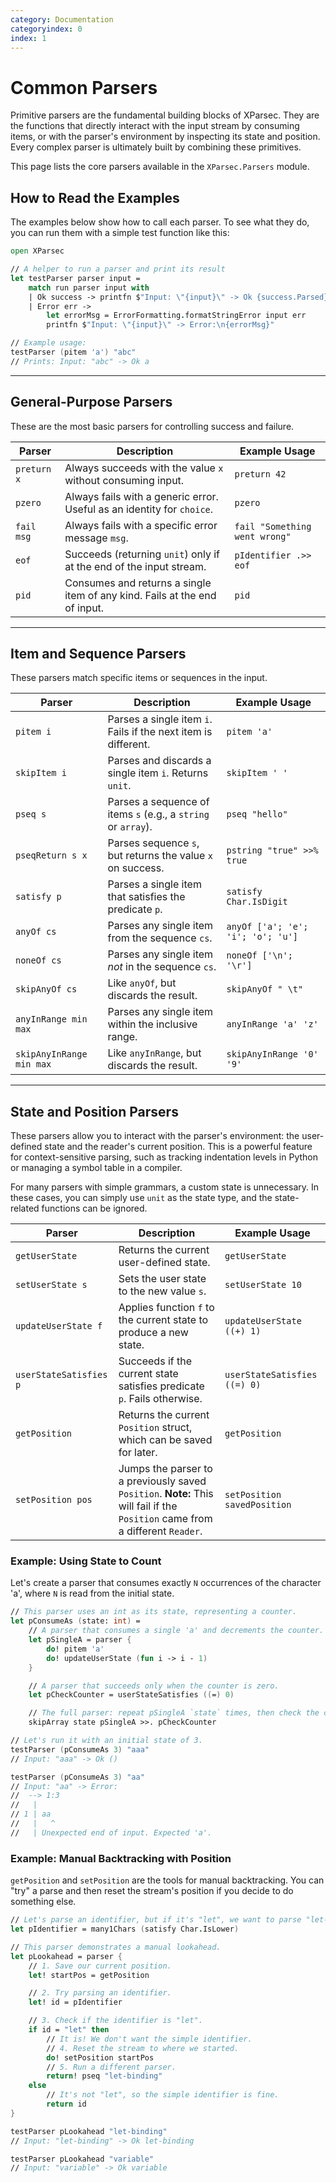 ```yaml
---
category: Documentation
categoryindex: 0
index: 1
---
```


# Common Parsers

Primitive parsers are the fundamental building blocks of XParsec. They are the functions that directly interact with the input stream by consuming items, or with the parser's environment by inspecting its state and position. Every complex parser is ultimately built by combining these primitives.

This page lists the core parsers available in the `XParsec.Parsers` module.

## How to Read the Examples

The examples below show how to call each parser. To see what they do, you can run them with a simple test function like this:

```fsharp
open XParsec

// A helper to run a parser and print its result
let testParser parser input =
    match run parser input with
    | Ok success -> printfn $"Input: \"{input}\" -> Ok {success.Parsed}"
    | Error err ->
        let errorMsg = ErrorFormatting.formatStringError input err
        printfn $"Input: \"{input}\" -> Error:\n{errorMsg}"

// Example usage:
testParser (pitem 'a') "abc"
// Prints: Input: "abc" -> Ok a
```

---

## General-Purpose Parsers

These are the most basic parsers for controlling success and failure.

| Parser | Description | Example Usage |
|---|---|---|
| `preturn x` | Always succeeds with the value `x` without consuming input. | `preturn 42` |
| `pzero` | Always fails with a generic error. Useful as an identity for `choice`. | `pzero` |
| `fail msg`| Always fails with a specific error message `msg`. | `fail "Something went wrong"` |
| `eof` | Succeeds (returning `unit`) only if at the end of the input stream. | `pIdentifier .>> eof` |
| `pid` | Consumes and returns a single item of any kind. Fails at the end of input. | `pid` |

---

## Item and Sequence Parsers

These parsers match specific items or sequences in the input.

| Parser | Description | Example Usage |
|---|---|---|
| `pitem i` | Parses a single item `i`. Fails if the next item is different. | `pitem 'a'` |
| `skipItem i` | Parses and discards a single item `i`. Returns `unit`. | `skipItem ' '` |
| `pseq s` | Parses a sequence of items `s` (e.g., a `string` or `array`). | `pseq "hello"` |
| `pseqReturn s x` | Parses sequence `s`, but returns the value `x` on success. | `pstring "true" >>% true` |
| `satisfy p`| Parses a single item that satisfies the predicate `p`. | `satisfy Char.IsDigit`|
| `anyOf cs`| Parses any single item from the sequence `cs`. | `anyOf ['a'; 'e'; 'i'; 'o'; 'u']`|
| `noneOf cs` | Parses any single item *not* in the sequence `cs`. | `noneOf ['\n'; '\r']`|
| `skipAnyOf cs`| Like `anyOf`, but discards the result. | `skipAnyOf " \t"` |
| `anyInRange min max`| Parses any single item within the inclusive range. | `anyInRange 'a' 'z'` |
| `skipAnyInRange min max`| Like `anyInRange`, but discards the result. | `skipAnyInRange '0' '9'`|

---

## State and Position Parsers

These parsers allow you to interact with the parser's environment: the user-defined state and the reader's current position. This is a powerful feature for context-sensitive parsing, such as tracking indentation levels in Python or managing a symbol table in a compiler.

For many parsers with simple grammars, a custom state is unnecessary. In these cases, you can simply use `unit` as the state type, and the state-related functions can be ignored.

| Parser | Description | Example Usage |
|---|---|---|
| `getUserState` | Returns the current user-defined state. | `getUserState` |
| `setUserState s` | Sets the user state to the new value `s`. | `setUserState 10` |
| `updateUserState f` | Applies function `f` to the current state to produce a new state. | `updateUserState ((+) 1)` |
| `userStateSatisfies p`| Succeeds if the current state satisfies predicate `p`. Fails otherwise. | `userStateSatisfies ((=) 0)` |
| `getPosition` | Returns the current `Position` struct, which can be saved for later. | `getPosition` |
| `setPosition pos` | Jumps the parser to a previously saved `Position`. **Note:** This will fail if the `Position` came from a different `Reader`. | `setPosition savedPosition` |

### Example: Using State to Count

Let's create a parser that consumes exactly `N` occurrences of the character 'a', where `N` is read from the initial state.

```fsharp
// This parser uses an int as its state, representing a counter.
let pConsumeAs (state: int) =
    // A parser that consumes a single 'a' and decrements the counter.
    let pSingleA = parser {
        do! pitem 'a'
        do! updateUserState (fun i -> i - 1)
    }

    // A parser that succeeds only when the counter is zero.
    let pCheckCounter = userStateSatisfies ((=) 0)

    // The full parser: repeat pSingleA `state` times, then check the counter.
    skipArray state pSingleA >>. pCheckCounter

// Let's run it with an initial state of 3.
testParser (pConsumeAs 3) "aaa"
// Input: "aaa" -> Ok ()

testParser (pConsumeAs 3) "aa"
// Input: "aa" -> Error:
//  --> 1:3
//   |
// 1 | aa
//   |   ^
//   | Unexpected end of input. Expected 'a'.
```

### Example: Manual Backtracking with Position

`getPosition` and `setPosition` are the tools for manual backtracking. You can "try" a parse and then reset the stream's position if you decide to do something else.

```fsharp
// Let's parse an identifier, but if it's "let", we want to parse "let-binding" instead.
let pIdentifier = many1Chars (satisfy Char.IsLower)

// This parser demonstrates a manual lookahead.
let pLookahead = parser {
    // 1. Save our current position.
    let! startPos = getPosition

    // 2. Try parsing an identifier.
    let! id = pIdentifier

    // 3. Check if the identifier is "let".
    if id = "let" then
        // It is! We don't want the simple identifier.
        // 4. Reset the stream to where we started.
        do! setPosition startPos
        // 5. Run a different parser.
        return! pseq "let-binding"
    else
        // It's not "let", so the simple identifier is fine.
        return id
}

testParser pLookahead "let-binding"
// Input: "let-binding" -> Ok let-binding

testParser pLookahead "variable"
// Input: "variable" -> Ok variable
```
